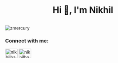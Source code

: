 <h1 align="center">Hi 👋, I'm Nikhil</h1>
    <img src="https://i.pinimg.com/originals/50/c7/38/50c738083fa2175842f6448e2e610b45.gif" alt="">
<p align="left"> <img src="https://komarev.com/ghpvc/?username=zmercury&label=Profile%20views&color=0e75b6&style=flat" alt="zmercury" /> </p>

<h3 align="left">Connect with me:</h3>
<p align="left">
<a href="https://twitter.com/nikhilbastola" target="blank"><img align="center" src="https://raw.githubusercontent.com/rahuldkjain/github-profile-readme-generator/master/src/images/icons/Social/twitter.svg" alt="nikhilbastola" height="30" width="40" /></a>
<a href="https://instagram.com/nikhilbastola" target="blank"><img align="center" src="https://raw.githubusercontent.com/rahuldkjain/github-profile-readme-generator/master/src/images/icons/Social/instagram.svg" alt="nikhilbastola" height="30" width="40" /></a>
</p>
